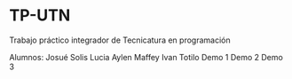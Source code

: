 # TP-UTN
Trabajo práctico integrador de Tecnicatura en programación 

Alumnos: 
Josué Solis
Lucia Aylen Maffey
Ivan Totilo
Demo 1
Demo 2
Demo 3